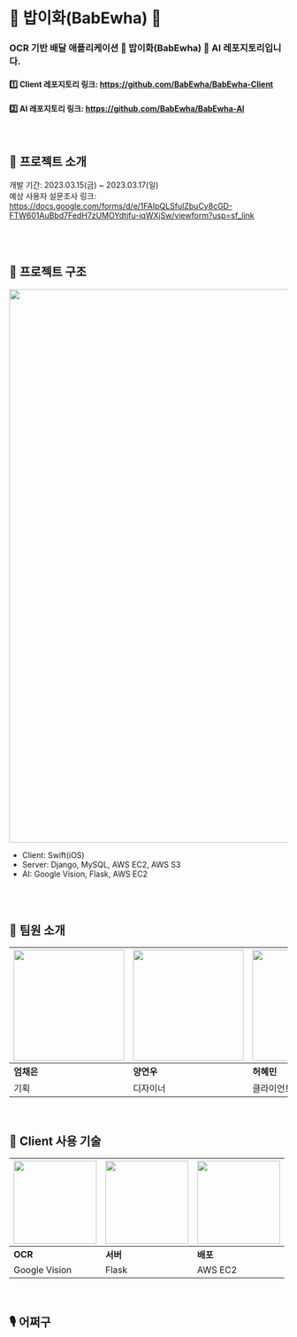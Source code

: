 # 🍚 밥이화(BabEwha) 🍚
### OCR 기반 배달 애플리케이션 **🍚** **밥이화(BabEwha) 🍚** AI 레포지토리입니다.
#### 1️⃣ Client 레포지토리 링크: https://github.com/BabEwha/BabEwha-Client
#### 2️⃣ AI 레포지토리 링크: https://github.com/BabEwha/BabEwha-AI

<br/>

## 🍙 프로젝트 소개


개발 기간: 2023.03.15(금) ~ 2023.03.17(일) <br/>
예상 사용자 설문조사 링크: https://docs.google.com/forms/d/e/1FAIpQLSfulZbuCy8cGD-FTW601AuBbd7FedH7zUMOYdtjfu-iqWXjSw/viewform?usp=sf_link

<br/><br/>

## 🍙 프로젝트 구조

<img width="1000" src="https://github.com/BabEwha/BabEwha-ai-private/assets/91009436/adda6865-b0f4-4f80-9cad-79eb534990bb"/>



- Client: Swift(iOS)
- Server: Django, MySQL, AWS EC2, AWS S3
- AI: Google Vision, Flask, AWS EC2



<br/><br/>

## 🍙 팀원 소개

| <img width="200" src=""/> | <img width="200" src=""/> | <img width="200" src=""/> | <img width="200" src=""/> | <img width="200" src=""/> |
| --- | --- | --- | --- | --- |
| **엄채은** | **양연우** | **허혜민** | **김원정** | **이남영** |
| 기획 | 디자이너 | 클라이언트 | 백엔드 | AI |





<br/>

## 🍙 Client 사용 기술

| <img width="150" src="https://github.com/BabEwha/BabEwha-ai/assets/91009436/7ea4f409-f7c3-481a-9013-221a8bf43702"/> | <img width="150" src="https://github.com/BabEwha/BabEwha-ai/assets/91009436/7073637a-d185-42fc-975e-1da2ab4962a0"/> | <img width="150" src="https://github.com/BabEwha/BabEwha-ai/assets/91009436/8495377d-7f0b-4f80-8b6f-b78b6e5064fb"/> |
| --- | --- | --- |
| **OCR** | **서버** | **배포** |
| Google Vision | Flask | AWS EC2 |

<br/>

## 🎙 어쩌구
